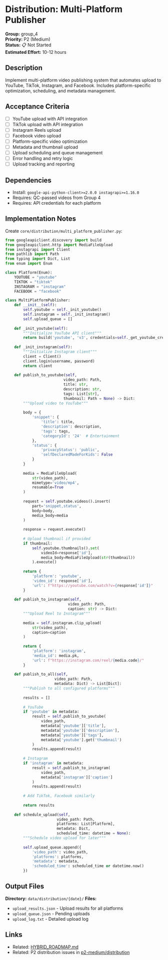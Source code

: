 # Distribution: Multi-Platform Publisher

**Group:** group_4  
**Priority:** P2 (Medium)  
**Status:** 📋 Not Started  
**Estimated Effort:** 10-12 hours  

## Description

Implement multi-platform video publishing system that automates upload to YouTube, TikTok, Instagram, and Facebook. Includes platform-specific optimization, scheduling, and metadata management.

## Acceptance Criteria

- [ ] YouTube upload with API integration
- [ ] TikTok upload with API integration
- [ ] Instagram Reels upload
- [ ] Facebook video upload
- [ ] Platform-specific video optimization
- [ ] Metadata and thumbnail upload
- [ ] Upload scheduling and queue management
- [ ] Error handling and retry logic
- [ ] Upload tracking and reporting

## Dependencies

- Install: `google-api-python-client>=2.0.0 instagrapi>=1.16.0`
- Requires: QC-passed videos from Group 4
- Requires: API credentials for each platform

## Implementation Notes

Create `core/distribution/multi_platform_publisher.py`:

```python
from googleapiclient.discovery import build
from googleapiclient.http import MediaFileUpload
from instagrapi import Client
from pathlib import Path
from typing import Dict, List
from enum import Enum

class Platform(Enum):
    YOUTUBE = "youtube"
    TIKTOK = "tiktok"
    INSTAGRAM = "instagram"
    FACEBOOK = "facebook"

class MultiPlatformPublisher:
    def __init__(self):
        self.youtube = self._init_youtube()
        self.instagram = self._init_instagram()
        self.upload_queue = []
    
    def _init_youtube(self):
        """Initialize YouTube API client"""
        return build('youtube', 'v3', credentials=self._get_youtube_credentials())
    
    def _init_instagram(self):
        """Initialize Instagram client"""
        client = Client()
        client.login(username, password)
        return client
    
    def publish_to_youtube(self, 
                          video_path: Path,
                          title: str,
                          description: str,
                          tags: List[str],
                          thumbnail: Path = None) -> Dict:
        """Upload video to YouTube"""
        
        body = {
            'snippet': {
                'title': title,
                'description': description,
                'tags': tags,
                'categoryId': '24'  # Entertainment
            },
            'status': {
                'privacyStatus': 'public',
                'selfDeclaredMadeForKids': False
            }
        }
        
        media = MediaFileUpload(
            str(video_path),
            mimetype='video/mp4',
            resumable=True
        )
        
        request = self.youtube.videos().insert(
            part='snippet,status',
            body=body,
            media_body=media
        )
        
        response = request.execute()
        
        # Upload thumbnail if provided
        if thumbnail:
            self.youtube.thumbnails().set(
                videoId=response['id'],
                media_body=MediaFileUpload(str(thumbnail))
            ).execute()
        
        return {
            'platform': 'youtube',
            'video_id': response['id'],
            'url': f"https://youtube.com/watch?v={response['id']}"
        }
    
    def publish_to_instagram(self,
                            video_path: Path,
                            caption: str) -> Dict:
        """Upload Reel to Instagram"""
        
        media = self.instagram.clip_upload(
            str(video_path),
            caption=caption
        )
        
        return {
            'platform': 'instagram',
            'media_id': media.pk,
            'url': f"https://instagram.com/reel/{media.code}/"
        }
    
    def publish_to_all(self,
                      video_path: Path,
                      metadata: Dict) -> List[Dict]:
        """Publish to all configured platforms"""
        
        results = []
        
        # YouTube
        if 'youtube' in metadata:
            result = self.publish_to_youtube(
                video_path,
                metadata['youtube']['title'],
                metadata['youtube']['description'],
                metadata['youtube']['tags'],
                metadata['youtube'].get('thumbnail')
            )
            results.append(result)
        
        # Instagram
        if 'instagram' in metadata:
            result = self.publish_to_instagram(
                video_path,
                metadata['instagram']['caption']
            )
            results.append(result)
        
        # Add TikTok, Facebook similarly
        
        return results
    
    def schedule_upload(self,
                       video_path: Path,
                       platforms: List[Platform],
                       metadata: Dict,
                       scheduled_time: datetime = None):
        """Schedule video upload for later"""
        
        self.upload_queue.append({
            'video_path': video_path,
            'platforms': platforms,
            'metadata': metadata,
            'scheduled_time': scheduled_time or datetime.now()
        })
```

## Output Files

**Directory:** `data/distribution/{date}/`
**Files:**
- `upload_results.json` - Upload results for all platforms
- `upload_queue.json` - Pending uploads
- `upload_log.txt` - Detailed upload log

## Links

- Related: [HYBRID_ROADMAP.md](../../../docs/roadmaps/HYBRID_ROADMAP.md)
- Related: P2 distribution issues in [p2-medium/distribution](../../../p2-medium/distribution/)

